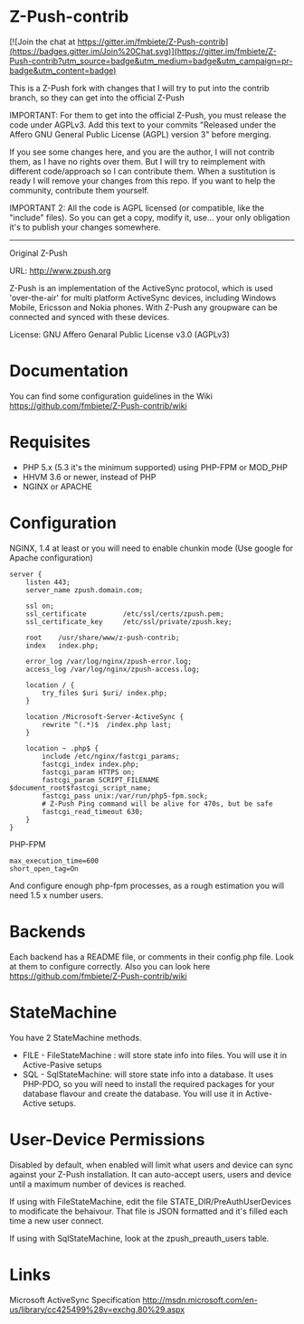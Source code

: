 Z-Push-contrib
==============

[![Join the chat at https://gitter.im/fmbiete/Z-Push-contrib](https://badges.gitter.im/Join%20Chat.svg)](https://gitter.im/fmbiete/Z-Push-contrib?utm_source=badge&utm_medium=badge&utm_campaign=pr-badge&utm_content=badge)

This is a Z-Push fork with changes that I will try to put into the contrib branch, so they can get into the official Z-Push

IMPORTANT:
For them to get into the official Z-Push, you must release the code under AGPLv3. Add this text to your commits "Released under the Affero GNU General Public License (AGPL) version 3" before merging.

If you see some changes here, and you are the author, I will not contrib them, as I have no rights over them.
But I will try to reimplement with different code/approach so I can contribute them. When a sustitution is ready I will remove your changes from this repo.
If you want to help the community, contribute them yourself.


IMPORTANT 2:
All the code is AGPL licensed (or compatible, like the "include" files). So you can get a copy, modify it, use... your only obligation it's to publish your changes somewhere.


----------------------------------------------------
Original Z-Push

URL: http://www.zpush.org

Z-Push is an implementation of the ActiveSync protocol, which is used 'over-the-air' for multi platform ActiveSync devices, including Windows Mobile, Ericsson and Nokia phones. With Z-Push any groupware can be connected and synced with these devices.

License: GNU Affero Genaral Public License v3.0 (AGPLv3)


Documentation
=============
You can find some configuration guidelines in the Wiki https://github.com/fmbiete/Z-Push-contrib/wiki

Requisites
==========
- PHP 5.x (5.3 it's the minimum supported) using PHP-FPM or MOD_PHP
- HHVM 3.6 or newer, instead of PHP
- NGINX or APACHE

Configuration
=============

NGINX, 1.4 at least or you will need to enable chunkin mode (Use google for Apache configuration)

    server {
        listen 443;
        server_name zpush.domain.com;

        ssl on;
        ssl_certificate         /etc/ssl/certs/zpush.pem;
        ssl_certificate_key     /etc/ssl/private/zpush.key;

        root    /usr/share/www/z-push-contrib;
        index   index.php;

        error_log /var/log/nginx/zpush-error.log;
        access_log /var/log/nginx/zpush-access.log;

        location / {
            try_files $uri $uri/ index.php;
        }

        location /Microsoft-Server-ActiveSync {
            rewrite ^(.*)$  /index.php last;
        }

        location ~ .php$ {
            include /etc/nginx/fastcgi_params;
            fastcgi_index index.php;
            fastcgi_param HTTPS on;
            fastcgi_param SCRIPT_FILENAME $document_root$fastcgi_script_name;
            fastcgi_pass unix:/var/run/php5-fpm.sock;
            # Z-Push Ping command will be alive for 470s, but be safe
            fastcgi_read_timeout 630;
        }
    }

PHP-FPM

    max_execution_time=600
    short_open_tag=On

And configure enough php-fpm processes, as a rough estimation you will need 1.5 x number users.


Backends
========
Each backend has a README file, or comments in their config.php file. Look at them to configure correctly. Also you can look here https://github.com/fmbiete/Z-Push-contrib/wiki


StateMachine
============
You have 2 StateMachine methods.

- FILE - FileStateMachine : will store state info into files. You will use it in Active-Pasive setups
- SQL - SqlStateMachine: will store state info into a database. It uses PHP-PDO, so you will need to install the required packages for your database flavour and create the database. You will use it in Active-Active setups.


User-Device Permissions
=======================
Disabled by default, when enabled will limit what users and device can sync against your Z-Push installation.
It can auto-accept users, users and device until a maximum number of devices is reached.

If using with FileStateMachine, edit the file STATE_DIR/PreAuthUserDevices to modificate the behaivour. That file is JSON formatted and it's filled each time a new user connect.

If using with SqlStateMachine, look at the zpush_preauth_users table.




Links
=====
Microsoft ActiveSync Specification
http://msdn.microsoft.com/en-us/library/cc425499%28v=exchg.80%29.aspx
